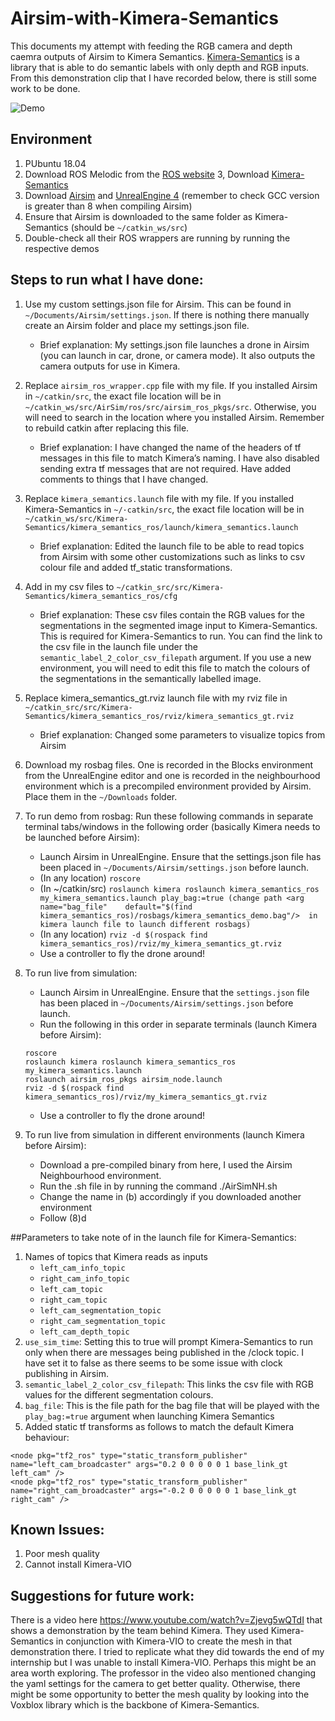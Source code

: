 # Airsim-with-Kimera-Semantics
This documents my attempt with feeding the RGB camera and depth caemra outputs of Airsim to Kimera Semantics. [Kimera-Semantics](https://github.com/MIT-SPARK/Kimera-Semantics) is a library that is able to do semantic labels with only depth and RGB inputs. From this demonstration clip that I have recorded below, there is still some work to be done.

![Demo](/assets/images/demo.gif)

## Environment
1. PUbuntu 18.04 
2. Download ROS Melodic from the [ROS website](http://wiki.ros.org/melodic/Installation/Ubuntu)
3, Download [Kimera-Semantics](https://github.com/MIT-SPARK/Kimera-Semantics)
4. Download [Airsim](https://microsoft.github.io/AirSim/) and [UnrealEngine 4](https://www.unrealengine.com/en-US/download) (remember to check GCC version is greater than 8 when compiling Airsim) 
5. Ensure that Airsim is downloaded to the same folder as Kimera-Semantics (should be `~/catkin_ws/src`)
6. Double-check all their ROS wrappers are running by running the respective demos

## Steps to run what I have done:
1. Use my custom settings.json file for Airsim. This can be found in `~/Documents/Airsim/settings.json`. If there is nothing there manually create an Airsim folder and place my settings.json file. 
    - Brief explanation: My settings.json file launches a drone in Airsim (you can launch in car, drone, or camera mode). It also outputs the camera outputs for use in Kimera. 
2. Replace `airsim_ros_wrapper.cpp` file with my file. If you installed Airsim in `~/catkin/src`, the exact file location will be in `~/catkin_ws/src/AirSim/ros/src/airsim_ros_pkgs/src`. Otherwise, you will need to search in the location where you installed Airsim. Remember to rebuild catkin after replacing this file.
    - Brief explanation: I have changed the name of the headers of tf messages in this file to match Kimera’s naming. I have also disabled sending extra tf messages that are not required. Have added comments to things that I have changed.
3. Replace `kimera_semantics.launch` file with my file. If you installed Kimera-Semantics in `~/·catkin/src`, the exact file location will be in `~/catkin_ws/src/Kimera-Semantics/kimera_semantics_ros/launch/kimera_semantics.launch`
    - Brief explanation: Edited the launch file to be able to read topics from Airsim with some other customizations such as links to csv colour file and added tf_static transformations. 
4. Add in my csv files to `~/catkin_src/src/Kimera-Semantics/kimera_semantics_ros/cfg`
    - Brief explanation: These csv files contain the RGB values for the segmentations in the segmented image input to Kimera-Semantics. This is required for Kimera-Semantics to run. You can find the link to the csv file in the launch file under the `semantic_label_2_color_csv_filepath` argument. If you use a new environment, you will need to edit this file to match the colours of the segmentations in the semantically labelled image.
5. Replace kimera_semantics_gt.rviz launch file with my rviz file in `~/catkin_src/src/Kimera-Semantics/kimera_semantics_ros/rviz/kimera_semantics_gt.rviz`
    - Brief explanation: Changed some parameters to visualize topics from Airsim
6. Download my rosbag files. One is recorded in the Blocks environment from the UnrealEngine editor and one is recorded in the neighbourhood environment which is a precompiled environment provided by Airsim. Place them in the `~/Downloads` folder.
7. To run demo from rosbag: Run these following commands in separate terminal tabs/windows in the following order (basically Kimera needs to be launched before Airsim):
    - Launch Airsim in UnrealEngine. Ensure that the settings.json file has been placed in `~/Documents/Airsim/settings.json` before launch.
    - (In any location) `roscore`
    - (In ~/catkin/src) `roslaunch kimera roslaunch kimera_semantics_ros my_kimera_semantics.launch play_bag:=true (change path <arg name="bag_file"    default="$(find kimera_semantics_ros)/rosbags/kimera_semantics_demo.bag"/>  in kimera launch file to launch different rosbags)`
    - (In any location) `rviz -d $(rospack find kimera_semantics_ros)/rviz/my_kimera_semantics_gt.rviz`
    - Use a controller to fly the drone around!
8. To run live from simulation:
    - Launch Airsim in UnrealEngine. Ensure that the `settings.json` file has been placed in `~/Documents/Airsim/settings.json` before launch.
    - Run the following in this order in separate terminals (launch Kimera before Airsim):
    ```
    roscore
    roslaunch kimera roslaunch kimera_semantics_ros my_kimera_semantics.launch 
    roslaunch airsim_ros_pkgs airsim_node.launch 
    rviz -d $(rospack find kimera_semantics_ros)/rviz/my_kimera_semantics_gt.rviz
    ```
    - Use a controller to fly the drone around!

9. To run live from simulation in different environments (launch Kimera before Airsim):
    - Download a pre-compiled binary from here, I used the Airsim Neighbourhood environment. 
    - Run the .sh file in by running the command ./AirSimNH.sh 
    - Change the name in (b) accordingly if you downloaded another environment
    - Follow (8)d


##Parameters to take note of in the launch file for Kimera-Semantics:
1. Names of topics that Kimera reads as inputs
    - `left_cam_info_topic`
    - `right_cam_info_topic`
    - `left_cam_topic`
    - `right_cam_topic`
    - `left_cam_segmentation_topic`
    - `right_cam_segmentation_topic`
    - `left_cam_depth_topic`
2. `use_sim_time`: Setting this to true will prompt Kimera-Semantics to run only when there are messages being published in the /clock topic. I have set it to false as there seems to be some issue with clock publishing in Airsim.
3. `semantic_label_2_color_csv_filepath`: This links the csv file with RGB values for the different segmentation colours.
4. `bag_file`: This is the file path for the bag file that will be played with the `play_bag:=true` argument when launching Kimera Semantics
5. Added static tf transforms as follows to match the default Kimera behaviour:
```
<node pkg="tf2_ros" type="static_transform_publisher" name="left_cam_broadcaster" args="0.2 0 0 0 0 0 1 base_link_gt left_cam" />
<node pkg="tf2_ros" type="static_transform_publisher" name="right_cam_broadcaster" args="-0.2 0 0 0 0 0 1 base_link_gt right_cam" />
```


## Known Issues:
1. Poor mesh quality
2. Cannot install Kimera-VIO

## Suggestions for future work:
There is a video here https://www.youtube.com/watch?v=Zjevg5wQTdI that shows a demonstration by the team behind Kimera. They used Kimera-Semantics in conjunction with Kimera-VIO to create the mesh in that demonstration there. I tried to replicate what they did towards the end of my internship but I was unable to install Kimera-VIO. Perhaps this might be an area worth exploring. The professor in the video also mentioned changing the yaml settings for the camera to get better quality. Otherwise, there might be some opportunity to better the mesh quality by looking into the Voxblox library which is the backbone of Kimera-Semantics. 